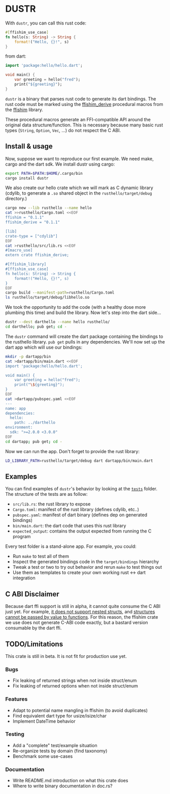 # DUSTR

With `dustr`, you can call this rust code:

```rust
#[ffishim_use_case]
fn hello(s: String) -> String {
    format!("Hello, {}!", s)
}
```

from dart:

```dart
import 'package:hello/hello.dart';

void main() {
    var greeting = hello("fred");
    print("${greeting}");
}
```

`dustr` is a binary that parses rust code to generate its dart bindings. The
rust code must be marked using the [ffishim_derive][1] procedural macros from
the [ffishim][4] library.

These procedural macros generate an FFI-compatible API around the original data
structure/function. This is necessary because many basic rust types (`String`,
`Option`, `Vec`, ...) do not respect the C ABI.

## Install & usage

Now, suppose we want to reproduce our first example. We need make, cargo and
the dart sdk. We install dustr using cargo:

```sh
export PATH=$PATH:$HOME/.cargo/bin
cargo install dustr
```

We also create our hello crate which we will mark as C dynamic library (cdylib,
to generate a `.so` shared object in the `rusthello/target/debug` directory.)

```sh
cargo new --lib rusthello --name hello
cat >>rusthello/Cargo.toml <<EOF
ffishim = "0.1.1"
ffishim_derive = "0.1.1"

[lib]
crate-type = ["cdylib"]
EOF
cat >rusthello/src/lib.rs <<EOF
#[macro_use]
extern crate ffishim_derive;

#[ffishim_library]
#[ffishim_use_case]
fn hello(s: String) -> String {
    format!("Hello, {}!", s)
}
EOF
cargo build --manifest-path=rusthello/Cargo.toml
ls rusthello/target/debug/libhello.so
```

We took the opportunity to add the code (with a healthy dose more plumbing this
time) and build the library. Now let's step into the dart side...

```sh
dustr --dest darthello --name hello rusthello/
cd darthello; pub get; cd -
```

The `dustr` command will create the dart package containing the bindings to the
rusthello library. `pub get` pulls in any dependencies. We'll now set up the
dart app which will use our bindings:

```sh
mkdir -p dartapp/bin
cat >dartapp/bin/main.dart <<EOF
import 'package:hello/hello.dart';

void main() {
    var greeting = hello("fred");
    print("\${greeting}");
}
EOF
cat >dartapp/pubspec.yaml <<EOF
---
name: app
dependencies:
  hello:
    path: ../darthello
environment:
  sdk: ">=2.0.0 <3.0.0"
EOF
cd dartapp; pub get; cd -
```

Now we can run the app. Don't forget to provide the rust library:

```sh
LD_LIBRARY_PATH=rusthello/target/debug dart dartapp/bin/main.dart
```

## Examples

You can find examples of `dustr`'s behavior by looking at the [`tests`][1]
folder. The structure of the tests are as follow:

 - `src/lib.rs`: the rust library to expose
 - `Cargo.toml`: manifest of the rust library (defines cdylib, etc..)
 - `pubspec.yaml`: manifest of dart binary (defines dep on generated bindings)
 - `bin/main.dart`: the dart code that uses this rust library
 - `expected_output`: contains the output expected from running the C program

Every test folder is a stand-alone app. For example, you could:

 - Run `make` to test all of them
 - Inspect the generated bindings code in the `target/bindings` hierarchy
 - Tweak a test or two to try out behavior and rerun `make` to test things out
 - Use them as templates to create your own working rust <-> dart integration

## C ABI Disclaimer

Because dart ffi support is still in alpha, it cannot quite consume the C ABI
just yet. For example, [it does not support nested structs][2], and [structures
cannot be passed by value to functions][3]. For this reason, the ffishim crate
we use does not generate C-ABI code exactly, but a bastard version consumable
by the dart ffi.

## TODO/Limitations

This crate is still in beta. It is not fit for production use yet.

### Bugs

 - Fix leaking of returned strings when not inside struct/enum
 - Fix leaking of returned options when not inside struct/enum

### Features

 - Adapt to potential name mangling in ffishim (to avoid duplicates)
 - Find equivalent dart type for usize/isize/char
 - Implement DateTime behavior

### Testing

 - Add a "complete" test/example situation
 - Re-organize tests by domain (find taxonomy)
 - Benchmark some use-cases

### Documentation

 - Write README.md introduction on what this crate does
 - Where to write binary documentation in doc.rs?

[1]: https://docs.rs/ffishim_derive/0.1.1/ffishim_derive
[2]: https://github.com/dart-lang/sdk/issues/37271
[3]: https://github.com/dart-lang/sdk/issues/41062
[4]: https://github.com/mqnfred/ffishim
